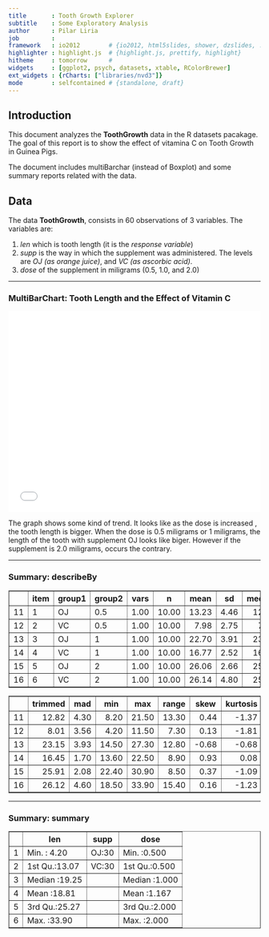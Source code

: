 ```yaml
--- 
title       : Tooth Growth Explorer
subtitle    : Some Exploratory Analysis
author      : Pilar Liria
job         : 
framework   : io2012        # {io2012, html5slides, shower, dzslides, ...}
highlighter : highlight.js  # {highlight.js, prettify, highlight}
hitheme     : tomorrow      # 
widgets     : [ggplot2, psych, datasets, xtable, RColorBrewer]  
ext_widgets : {rCharts: ["libraries/nvd3"]} 
mode        : selfcontained # {standalone, draft}
--- 
```


## Introduction

This document analyzes the **ToothGrowth** data in the R datasets pacakage. The goal of  this report is to show the effect of vitamina C on Tooth Growth in Guinea Pigs. 

The document includes multiBarchar (instead of Boxplot)  and some summary reports related with the data. 

## Data

The data **ToothGrowth**, consists in 60 observations of 3 variables. The variables are:

1. *len* which is tooth length (it is the *response variable*)
2. *supp* is the way in which the supplement was administered. The levels are *OJ (as orange juice)*, and *VC (as ascorbic acid)*.
3. *dose* of the supplement in miligrams (0.5, 1.0, and 2.0)

---

### MultiBarChart: Tooth Length and the Effect of Vitamin C

<iframe src=' assets/fig/unnamed-chunk-1-1.html ' scrolling='no' frameBorder='0' seamless class='rChart nvd3 ' id=iframe- chart16205fdd20e2 ></iframe> <style>iframe.rChart{ width: 100%; height: 400px;}</style>

The graph shows some kind of trend. It looks like as the dose is increased , the tooth length is bigger. When the dose is 0.5 miligrams or 1 miligrams, the length of the tooth with supplement OJ looks like biger. However if the supplement is 2.0 miligrams, occurs the contrary. 

---

### Summary: describeBy

<!-- html table generated in R 3.1.2 by xtable 1.7-4 package -->
<!-- Fri Dec 19 13:34:03 2014 -->
<table border=1>
<tr> <th>  </th> <th> item </th> <th> group1 </th> <th> group2 </th> <th> vars </th> <th> n </th> <th> mean </th> <th> sd </th> <th> median </th>  </tr>
  <tr> <td align="right"> 11 </td> <td> 1 </td> <td> OJ </td> <td> 0.5 </td> <td align="right"> 1.00 </td> <td align="right"> 10.00 </td> <td align="right"> 13.23 </td> <td align="right"> 4.46 </td> <td align="right"> 12.25 </td> </tr>
  <tr> <td align="right"> 12 </td> <td> 2 </td> <td> VC </td> <td> 0.5 </td> <td align="right"> 1.00 </td> <td align="right"> 10.00 </td> <td align="right"> 7.98 </td> <td align="right"> 2.75 </td> <td align="right"> 7.15 </td> </tr>
  <tr> <td align="right"> 13 </td> <td> 3 </td> <td> OJ </td> <td> 1 </td> <td align="right"> 1.00 </td> <td align="right"> 10.00 </td> <td align="right"> 22.70 </td> <td align="right"> 3.91 </td> <td align="right"> 23.45 </td> </tr>
  <tr> <td align="right"> 14 </td> <td> 4 </td> <td> VC </td> <td> 1 </td> <td align="right"> 1.00 </td> <td align="right"> 10.00 </td> <td align="right"> 16.77 </td> <td align="right"> 2.52 </td> <td align="right"> 16.50 </td> </tr>
  <tr> <td align="right"> 15 </td> <td> 5 </td> <td> OJ </td> <td> 2 </td> <td align="right"> 1.00 </td> <td align="right"> 10.00 </td> <td align="right"> 26.06 </td> <td align="right"> 2.66 </td> <td align="right"> 25.95 </td> </tr>
  <tr> <td align="right"> 16 </td> <td> 6 </td> <td> VC </td> <td> 2 </td> <td align="right"> 1.00 </td> <td align="right"> 10.00 </td> <td align="right"> 26.14 </td> <td align="right"> 4.80 </td> <td align="right"> 25.95 </td> </tr>
   </table>
<!-- html table generated in R 3.1.2 by xtable 1.7-4 package -->
<!-- Fri Dec 19 13:34:03 2014 -->
<table border=1>
<tr> <th>  </th> <th> trimmed </th> <th> mad </th> <th> min </th> <th> max </th> <th> range </th> <th> skew </th> <th> kurtosis </th>  </tr>
  <tr> <td align="right"> 11 </td> <td align="right"> 12.82 </td> <td align="right"> 4.30 </td> <td align="right"> 8.20 </td> <td align="right"> 21.50 </td> <td align="right"> 13.30 </td> <td align="right"> 0.44 </td> <td align="right"> -1.37 </td> </tr>
  <tr> <td align="right"> 12 </td> <td align="right"> 8.01 </td> <td align="right"> 3.56 </td> <td align="right"> 4.20 </td> <td align="right"> 11.50 </td> <td align="right"> 7.30 </td> <td align="right"> 0.13 </td> <td align="right"> -1.81 </td> </tr>
  <tr> <td align="right"> 13 </td> <td align="right"> 23.15 </td> <td align="right"> 3.93 </td> <td align="right"> 14.50 </td> <td align="right"> 27.30 </td> <td align="right"> 12.80 </td> <td align="right"> -0.68 </td> <td align="right"> -0.68 </td> </tr>
  <tr> <td align="right"> 14 </td> <td align="right"> 16.45 </td> <td align="right"> 1.70 </td> <td align="right"> 13.60 </td> <td align="right"> 22.50 </td> <td align="right"> 8.90 </td> <td align="right"> 0.93 </td> <td align="right"> 0.08 </td> </tr>
  <tr> <td align="right"> 15 </td> <td align="right"> 25.91 </td> <td align="right"> 2.08 </td> <td align="right"> 22.40 </td> <td align="right"> 30.90 </td> <td align="right"> 8.50 </td> <td align="right"> 0.37 </td> <td align="right"> -1.09 </td> </tr>
  <tr> <td align="right"> 16 </td> <td align="right"> 26.12 </td> <td align="right"> 4.60 </td> <td align="right"> 18.50 </td> <td align="right"> 33.90 </td> <td align="right"> 15.40 </td> <td align="right"> 0.16 </td> <td align="right"> -1.23 </td> </tr>
   </table>

---

### Summary: summary

<!-- html table generated in R 3.1.2 by xtable 1.7-4 package -->
<!-- Fri Dec 19 10:33:10 2014 -->
<table border=1>
<tr> <th>  </th> <th>      len </th> <th> supp </th> <th>      dose </th>  </tr>
  <tr> <td align="right"> 1 </td> <td> Min.   : 4.20   </td> <td> OJ:30   </td> <td> Min.   :0.500   </td> </tr>
  <tr> <td align="right"> 2 </td> <td> 1st Qu.:13.07   </td> <td> VC:30   </td> <td> 1st Qu.:0.500   </td> </tr>
  <tr> <td align="right"> 3 </td> <td> Median :19.25   </td> <td>  </td> <td> Median :1.000   </td> </tr>
  <tr> <td align="right"> 4 </td> <td> Mean   :18.81   </td> <td>  </td> <td> Mean   :1.167   </td> </tr>
  <tr> <td align="right"> 5 </td> <td> 3rd Qu.:25.27   </td> <td>  </td> <td> 3rd Qu.:2.000   </td> </tr>
  <tr> <td align="right"> 6 </td> <td> Max.   :33.90   </td> <td>  </td> <td> Max.   :2.000   </td> </tr>
   </table>


